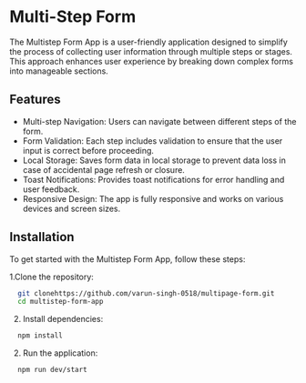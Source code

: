 
# Multi-Step Form

The Multistep Form App is a user-friendly application designed to simplify the process of collecting user information through multiple steps or stages. This approach enhances user experience by breaking down complex forms into manageable sections.


## Features

- Multi-step Navigation: Users can navigate between different steps of the form.
- Form Validation: Each step includes validation to ensure that the user input is correct before proceeding.
- Local Storage: Saves form data in local storage to prevent data loss in case of accidental page refresh or closure.
- Toast Notifications: Provides toast notifications for error handling and user feedback.
- Responsive Design: The app is fully responsive and works on various devices and screen sizes.


## Installation

To get started with the Multistep Form App, follow these steps:

1.Clone the repository:

```bash
  git clonehttps://github.com/varun-singh-0518/multipage-form.git
  cd multistep-form-app
```

2. Install dependencies:

```bash
  npm install
```

2. Run the application:

```bash
  npm run dev/start
```
    
